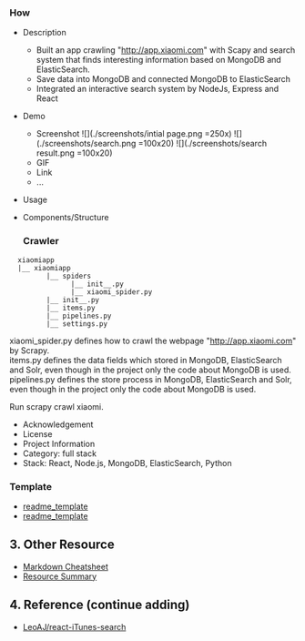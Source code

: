 
### How
- Description
  - Built an app crawling "http://app.xiaomi.com" with Scapy and search system that finds interesting information based on MongoDB and ElasticSearch. 
  - Save data into MongoDB and connected MongoDB to ElasticSearch 
  - Integrated an interactive search system by NodeJs, Express and React 

- Demo
  - Screenshot
    ![](./screenshots/intial page.png =250x)
    ![](./screenshots/search.png =100x20)
    ![](./screenshots/search result.png =100x20)
  - GIF
  - Link
  - ...
- Usage
- Components/Structure
   ### Crawler

```
  xiaomiapp
  |__ xiaomiapp
         |__ spiders
               |__ init__.py
               |__ xiaomi_spider.py
         |__ init__.py
         |__ items.py
         |__ pipelines.py
         |__ settings.py
```

xiaomi_spider.py defines how to crawl the webpage "http://app.xiaomi.com" by Scrapy.  
items.py defines the data fields which stored in MongoDB, ElasticSearch and Solr, even though in the project only the code about MongoDB is used.  
pipelines.py defines the store process in MongoDB, ElasticSearch and Solr, even though in the project only the code about MongoDB is used.  

Run scrapy crawl xiaomi.


- Acknowledgement
- License
- Project Information
 - Category: full stack
 - Stack: React, Node.js, MongoDB, ElasticSearch, Python

### Template
- [readme_template](https://github.com/hackjustu/Github-Ranking-FrontEnd)
- [readme_template](https://github.com/nirvanastar)

## 3. Other Resource
- [Markdown Cheatsheet](https://github.com/adam-p/markdown-here/wiki/Markdown-Cheatsheet#headers)
- [Resource Summary](./Resource.md)

## 4. Reference (continue adding)
- [LeoAJ/react-iTunes-search](https://github.com/LeoAJ/react-iTunes-search)
